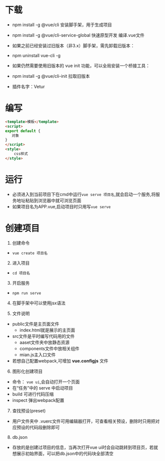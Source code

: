 # 下载
- npm install -g @vue/cli     安装脚手架，用于生成项目
- npm install -g @vue/cli-service-global   快速原型开发 编译.vue文件

- 如果之前已经安装过旧版本（非3.x）脚手架，需先卸载旧版本：
- npm uninstall vue-cli -g

- 如果仍然需要使用旧版本的 vue init 功能，可以全局安装一个桥接工具：
- npm install -g @vue/cli-init    拉取旧版本

- 插件名字：Vetur

# 编写
```html
<template>模板</template>
<script>
export default {
   对象
}
</script>
<style>
    css样式
</style>
```
# 运行
- 必须进入到当前项目下在cmd中运行`vue serve 项目名`,就会启动一个服务,将服务地址粘贴到浏览器中就可浏览页面
- 如果项目名为APP.vue,启动项目时只用写`vue serve`

# 创建项目

1. 创建命令
- `vue create 项目名`

2. 进入项目
- `cd 项目名`

3. 开启服务
- `npm run serve`

4. 在脚手架中可以使用jsx语法

5. 文件说明
- public文件是主页面文件
    - index.html就是展示的主页面
- src文件是平时编写代码用的文件
    - aaset文件夹中放静态资源
    - components文件中放相关组件
    - mian.js主入口文件
- 若想自己配置webpack,可增加 **vue.configjs** 文件

6. 图形化创建项目
- 命令： `vue ui`,会自动打开一个页面
- 在“任务”中的 serve 中启动项目
- build 可进行代码压缩
- inspect 弹出webpack配置

7. 查找预设(preset)
- 用户文件夹中 .vuerc文件可用编辑器打开，可查看相关预设，删除时只用把对应预设的代码段删除即可

8. db.json
- 存放的是创建过项目的信息，当再次打开vue ui时会自动跳转到项目页，若就想展示初始界面，可以把db.json中的代码块全部清空
